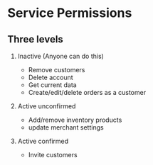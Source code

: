 # Service Permissions

## Three levels

1. Inactive (Anyone can do this)

   - Remove customers
   - Delete account
   - Get current data
   - Create/edit/delete orders as a customer

2. Active unconfirmed

   - Add/remove inventory products
   - update merchant settings

3. Active confirmed

   - Invite customers
